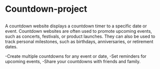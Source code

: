 # Countdown-project
##
A countdown website displays a countdown timer to a specific date or event. Countdown websites are often used to promote upcoming events, such as concerts, festivals, or product launches.
They can also be used to track personal milestones, such as birthdays, anniversaries, or retirement dates.

-Create multiple countdowns for any event or date,
-Set reminders for upcoming events,
-Share your countdowns with friends and family.
